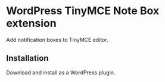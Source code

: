 # WordPress TinyMCE Note Box extension
Add notification boxes to TinyMCE editor.

## Installation
Download and install as a WordPress plugin.   